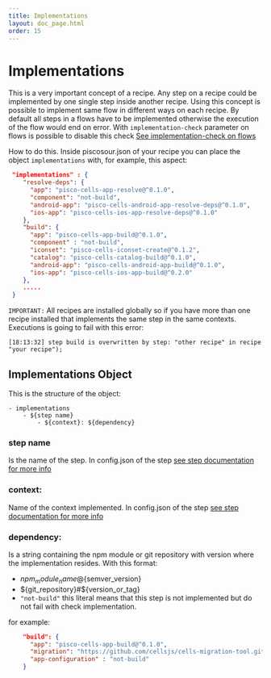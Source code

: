 ```yaml
---
title: Implementations
layout: doc_page.html
order: 15
---
```


# Implementations

This is a very important concept of a recipe. Any step on a recipe could be implemented by one single step inside another recipe. Using this concept is possible to implement same flow in different ways on each recipe. 
By default all steps in a flows have to be implemented otherwise the execution of the flow would end on error. With `implementation-check` parameter on flows is possible to disable this check [See implementation-check on flows](./03-flows.md) 

How to do this. Inside piscosour.json of your recipe you can place the object `implementations` with, for example, this aspect:

```json
 "implementations" : {
    "resolve-deps": {
      "app": "pisco-cells-app-resolve@^0.1.0",
      "component": "not-build",
      "android-app": "pisco-cells-android-app-resolve-deps@^0.1.0",
      "ios-app": "pisco-cells-ios-app-resolve-deps@^0.1.0"
    },
    "build": {
      "app": "pisco-cells-app-build@^0.1.0",
      "component" : "not-build",
      "iconset": "pisco-cells-iconset-create@^0.1.2",
      "catalog": "pisco-cells-catalog-build@^0.1.0",
      "android-app": "pisco-cells-android-app-build@^0.1.0",
      "ios-app": "pisco-cells-ios-app-build@^0.2.0"
    },
    .....
 }
```

`IMPORTANT:` All recipes are installed globally so if you have more than one recipe installed that implements the same step in the same contexts. Executions is going to fail with this error:

```shell
[18:13:32] step build is overwritten by step: "other recipe" in recipe "your recipe");
```

## Implementations Object

This is the structure of the object:

```
- implementations
    - ${step name}
        - ${context}: ${dependency}
```

### step name

Is the name of the step. In config.json of the step [see step documentation for more info](./02-steps.md)
  
### context:

Name of the context implemented. In config.json of the step [see step documentation for more info](./02-steps.md)

### dependency:

Is a string containing the npm module or git repository with version where the implementation resides. With this format:

- ${npm_module_name}@${semver_version}
- ${git_repository}#${version_or_tag}
- `"not-build"` this literal means that this step is not implemented but do not fail with check implementation.

for example:

```json
    "build": {
      "app": "pisco-cells-app-build@^0.1.0",
      "migration": "https://github.com/cellsjs/cells-migration-tool.git#0.1.0",
      "app-configuration" : "not-build"
    }
```

